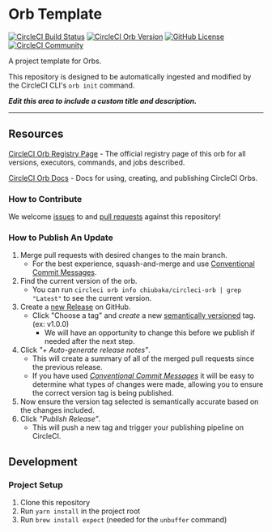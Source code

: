 # Orb Template


[![CircleCI Build Status](https://circleci.com/gh/chiubaka/circleci-orb.svg?style=shield "CircleCI Build Status")](https://circleci.com/gh/chiubaka/circleci-orb) [![CircleCI Orb Version](https://badges.circleci.com/orbs/chiubaka/circleci-orb.svg)](https://circleci.com/orbs/registry/orb/chiubaka/circleci-orb) [![GitHub License](https://img.shields.io/badge/license-MIT-lightgrey.svg)](https://raw.githubusercontent.com/chiubaka/circleci-orb/master/LICENSE) [![CircleCI Community](https://img.shields.io/badge/community-CircleCI%20Discuss-343434.svg)](https://discuss.circleci.com/c/ecosystem/orbs)



A project template for Orbs.

This repository is designed to be automatically ingested and modified by the CircleCI CLI's `orb init` command.

_**Edit this area to include a custom title and description.**_

---

## Resources

[CircleCI Orb Registry Page](https://circleci.com/orbs/registry/orb/chiubaka/circleci-orb) - The official registry page of this orb for all versions, executors, commands, and jobs described.

[CircleCI Orb Docs](https://circleci.com/docs/2.0/orb-intro/#section=configuration) - Docs for using, creating, and publishing CircleCI Orbs.

### How to Contribute

We welcome [issues](https://github.com/chiubaka/circleci-orb/issues) to and [pull requests](https://github.com/chiubaka/circleci-orb/pulls) against this repository!

### How to Publish An Update
1. Merge pull requests with desired changes to the main branch.
    - For the best experience, squash-and-merge and use [Conventional Commit Messages](https://conventionalcommits.org/).
2. Find the current version of the orb.
    - You can run `circleci orb info chiubaka/circleci-orb | grep "Latest"` to see the current version.
3. Create a [new Release](https://github.com/chiubaka/circleci-orb/releases/new) on GitHub.
    - Click "Choose a tag" and _create_ a new [semantically versioned](http://semver.org/) tag. (ex: v1.0.0)
      - We will have an opportunity to change this before we publish if needed after the next step.
4.  Click _"+ Auto-generate release notes"_.
    - This will create a summary of all of the merged pull requests since the previous release.
    - If you have used _[Conventional Commit Messages](https://conventionalcommits.org/)_ it will be easy to determine what types of changes were made, allowing you to ensure the correct version tag is being published.
5. Now ensure the version tag selected is semantically accurate based on the changes included.
6. Click _"Publish Release"_.
    - This will push a new tag and trigger your publishing pipeline on CircleCI.

## Development

### Project Setup
1. Clone this repository
2. Run `yarn install` in the project root
3. Run `brew install expect` (needed for the `unbuffer` command)
